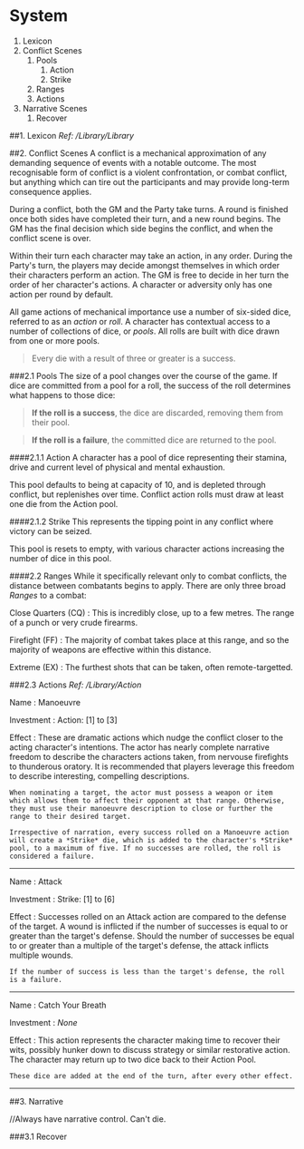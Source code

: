 System
=====

1. Lexicon
2. Conflict Scenes
	1. Pools
		1. Action
		2. Strike
	2. Ranges
	3. Actions
3. Narrative Scenes
	1. Recover

##1. Lexicon
*Ref: /Library/Library*

##2. Conflict Scenes
A conflict is a mechanical approximation of any demanding sequence of events with a notable outcome. The most recognisable form of conflict is a violent confrontation, or combat conflict, but anything which can tire out the participants and may provide long-term consequence applies.

During a conflict, both the GM and the Party take turns. A round is finished once both sides have completed their turn, and a new round begins. The GM has the final decision which side begins the conflict, and when the conflict scene is over.

Within their turn each character may take an action, in any order. During the Party's turn, the players may decide amongst themselves in which order their characters perform an action. The GM is free to decide in her turn the order of her character's actions. A character or adversity only has one action per round by default.

All game actions of mechanical importance use a number of six-sided dice, referred to as an *action* or *roll*. A character has contextual access to a number of collections of dice, or *pools*. All rolls are built with dice drawn from one or more pools.

> Every die with a result of three or greater is a success.

###2.1 Pools
The size of a pool changes over the course of the game. If dice are committed from a pool for a roll, the success of the roll determines what happens to those dice:

>**If the roll is a success**, the dice are discarded, removing them from their pool.

>**If the roll is a failure**, the committed dice are returned to the pool.

####2.1.1 Action
A character has a pool of dice representing their stamina, drive and current level of physical and mental exhaustion.

This pool defaults to being at capacity of 10, and is depleted through conflict, but replenishes over time. Conflict action rolls must draw at least one die from the Action pool.

####2.1.2 Strike
This represents the tipping point in any conflict where victory can be seized.

This pool is resets to empty, with various character actions increasing the number of dice in this pool.

####2.2 Ranges
While it specifically relevant only to combat conflicts, the distance between combatants begins to apply. There are only three broad *Ranges* to a combat:

Close Quarters (CQ)
:	This is incredibly close, up to a few metres. The range of a punch or very crude firearms.

Firefight (FF)
:	The majority of combat takes place at this range, and so the majority of weapons are effective within this distance.

Extreme (EX)
:	The furthest shots that can be taken, often remote-targetted.

###2.3 Actions
*Ref: /Library/Action*

Name
:	Manoeuvre

Investment
:	Action: [1] to [3]

Effect
:	These are dramatic actions which nudge the conflict closer to the acting character's intentions. The actor has nearly complete narrative freedom to describe the characters actions taken, from nervouse firefights to thunderous oratory. It is recommended that players leverage this freedom to describe interesting, compelling descriptions.
	
	When nominating a target, the actor must possess a weapon or item which allows them to affect their opponent at that range. Otherwise, they must use their manoeuvre description to close or further the range to their desired target.
	
	Irrespective of narration, every success rolled on a Manoeuvre action will create a *Strike* die, which is added to the character's *Strike* pool, to a maximum of five. If no successes are rolled, the roll is considered a failure.

-----------------------------------------------------------------------------------------------------------------------------------------------------------------------------------------
	
Name
:	Attack

Investment
:	Strike: [1] to [6]

Effect
:	Successes rolled on an Attack action are compared to the defense of the target. A wound is inflicted if the number of successes is equal to or greater than the target's defense. Should the number of successes be equal to or greater than a multiple of the target's defense, the attack inflicts multiple wounds.

	If the number of success is less than the target's defense, the roll is a failure.

-----------------------------------------------------------------------------------------------------------------------------------------------------------------------------------------

Name
:	Catch Your Breath

Investment
: *None*

Effect
:	This action represents the character making time to recover their wits, possibly hunker down to discuss strategy or similar restorative action. The character may return up to two dice back to their Action Pool.

	These dice are added at the end of the turn, after every other effect.

-----------------------------------------------------------------------------------------------------------------------------------------------------------------------------------------

##3. Narrative

//Always have narrative control. Can't die.

###3.1 Recover

